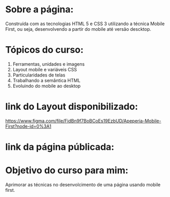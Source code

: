 # Sobre a página:
<p>Construída com as tecnologias HTML 5 e CSS 3 utilizando a técnica Mobile First, ou seja, desenvolvendo a partir do mobile até versão descktop.</p>

# Tópicos do curso:
1. Ferramentas, unidades e imagens
2. Layout mobile e variáveis CSS
3. Particularidades de telas
4. Trabalhando a semântica HTML
5. Evoluindo do mobile ao desktop

# link do Layout disponibilizado:
https://www.figma.com/file/FidBn9f7BoBCoEs19EzbUD/Apeperia-Mobile-First?node-id=0%3A1

# link da página públicada:

# Objetivo do curso para mim:
<p>Aprimorar as técnicas no desenvolcimento de uma página usando mobile first. 